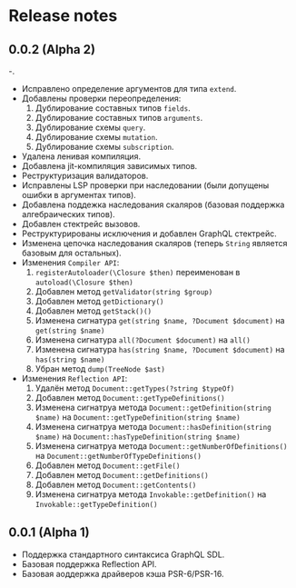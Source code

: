 # Release notes


## 0.0.2 (Alpha 2)

-.
- Исправлено определение аргументов для типа `extend`.
- Добавлены проверки переопределения:
    1. Дублирование составных типов `fields`.
    2. Дублирование составных типов `arguments`.
    3. Дублирование схемы `query`.
    4. Дублирование схемы `mutation`.
    5. Дублирование схемы `subscription`.
- Удалена ленивая компиляция.
- Добавлена jit-компиляция зависимых типов.
- Реструктуризация валидаторов.
- Исправлены LSP проверки при наследовании (были допущены ошибки в аргументах типов).
- Добавлена поддежка наследования скаляров (базовая поддержка алгебраических типов).
- Добавлен стектрейс вызовов.
- Реструктурированы исключения и добавлен GraphQL стектрейс.
- Изменена цепочка наследования скаляров (теперь `String` является базовым для остальных).
- Изменения `Compiler API`:
    1. `registerAutoloader(\Closure $then)` переименован в `autoload(\Closure $then)`
    2. Добавлен метод `getValidator(string $group)`
    3. Добавлен метод `getDictionary()`
    4. Добавлен метод `getStack()()`
    5. Изменена сигнатура `get(string $name, ?Document $document)` на `get(string $name)`
    6. Изменена сигнатура `all(?Document $document)` на `all()`
    7. Изменена сигнатура `has(string $name, ?Document $document)` на `has(string $name)`
    8. Убран метод `dump(TreeNode $ast)`
- Изменения `Reflection API`:
    1. Удалён метод `Document::getTypes(?string $typeOf)`
    2. Добавлен метод `Document::getTypeDefinitions()`
    3. Изменена сигнатруа метода `Document::getDefinition(string $name)` на `Document::getTypeDefinition(string $name)`
    4. Изменена сигнатруа метода `Document::hasDefinition(string $name)` на `Document::hasTypeDefinition(string $name)`
    5. Изменена сигнатруа метода `Document::getNumberOfDefinitions()` на `Document::getNumberOfTypeDefinitions()`
    6. Добавлен метод `Document::getFile()`
    7. Добавлен метод `Document::getDefinitions()`
    8. Добавлен метод `Document::getContents()`
    9. Изменена сигнатруа метода `Invokable::getDefinition()` на `Invokable::getTypeDefinition()`


## 0.0.1 (Alpha 1)

- Поддержка стандартного синтаксиса GraphQL SDL.
- Базовая поддержка Reflection API.
- Базовая аоддержка драйверов кэша PSR-6/PSR-16.
